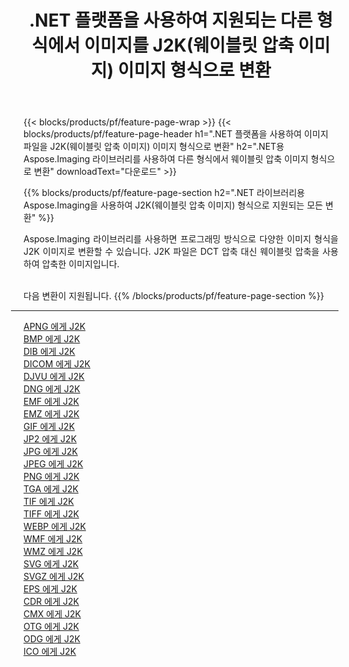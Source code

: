 ﻿---
title: .NET 플랫폼을 사용하여 지원되는 다른 형식에서 이미지를 J2K(웨이블릿 압축 이미지) 이미지 형식으로 변환 
weight: 3920
url: /ko/net/conversion/to/j2k 
lang: ko
langdirlevel: 2
locales: zh-hans,ja,it,ru,de,es,fr,nl,id,lt,pl,pt,vi,tr,ko,zh-hant,ar,hi,th,sv,cs,uk,he
description: .NET 라이브러리용 Aspose.Imaging을 사용하면 지원되는 다른 이미지 형식에서 J2K(웨이블릿 압축 이미지)로 쉽게 변환할 수 있습니다.
---

{{< blocks/products/pf/feature-page-wrap >}}
{{< blocks/products/pf/feature-page-header h1=".NET 플랫폼을 사용하여 이미지 파일을 J2K(웨이블릿 압축 이미지) 이미지 형식으로 변환" h2=".NET용 Aspose.Imaging 라이브러리를 사용하여 다른 형식에서 웨이블릿 압축 이미지 형식으로 변환" downloadText="다운로드" >}}


{{% blocks/products/pf/feature-page-section  h2=".NET 라이브러리용 Aspose.Imaging을 사용하여 J2K(웨이블릿 압축 이미지) 형식으로 지원되는 모든 변환" %}}
<p align=justify>Aspose.Imaging 라이브러리를 사용하면 프로그래밍 방식으로 다양한 이미지 형식을 J2K 이미지로 변환할 수 있습니다. J2K 파일은 DCT 압축 대신 웨이블릿 압축을 사용하여 압축한 이미지입니다.</p>
<br/>
다음 변환이 지원됩니다.
{{% /blocks/products/pf/feature-page-section %}}
<div class="container-fluid productfamilypage bg-gray">
    <div class="convertypes bg-gray agp-content section">
        <div class="container">
		<hr style="margin-left:-20px;"/>
		<div class="row other-converters">
		    <div class='col-md-2 other-converter remove-lp remove-rp'><a href="/imaging/ko/net/conversion/apng-to-j2k" >APNG 에게 J2K</a></div>
<div class='col-md-2 other-converter remove-lp remove-rp'><a href="/imaging/ko/net/conversion/bmp-to-j2k" >BMP 에게 J2K</a></div>
<div class='col-md-2 other-converter remove-lp remove-rp'><a href="/imaging/ko/net/conversion/dib-to-j2k" >DIB 에게 J2K</a></div>
<div class='col-md-2 other-converter remove-lp remove-rp'><a href="/imaging/ko/net/conversion/dicom-to-j2k" >DICOM 에게 J2K</a></div>
<div class='col-md-2 other-converter remove-lp remove-rp'><a href="/imaging/ko/net/conversion/djvu-to-j2k" >DJVU 에게 J2K</a></div>
<div class='col-md-2 other-converter remove-lp remove-rp'><a href="/imaging/ko/net/conversion/dng-to-j2k" >DNG 에게 J2K</a></div>
<div class='col-md-2 other-converter remove-lp remove-rp'><a href="/imaging/ko/net/conversion/emf-to-j2k" >EMF 에게 J2K</a></div>
<div class='col-md-2 other-converter remove-lp remove-rp'><a href="/imaging/ko/net/conversion/emz-to-j2k" >EMZ 에게 J2K</a></div>
<div class='col-md-2 other-converter remove-lp remove-rp'><a href="/imaging/ko/net/conversion/gif-to-j2k" >GIF 에게 J2K</a></div>
<div class='col-md-2 other-converter remove-lp remove-rp'><a href="/imaging/ko/net/conversion/jp2-to-j2k" >JP2 에게 J2K</a></div>
<div class='col-md-2 other-converter remove-lp remove-rp'><a href="/imaging/ko/net/conversion/jpg-to-j2k" >JPG 에게 J2K</a></div>
<div class='col-md-2 other-converter remove-lp remove-rp'><a href="/imaging/ko/net/conversion/jpeg-to-j2k" >JPEG 에게 J2K</a></div>
<div class='col-md-2 other-converter remove-lp remove-rp'><a href="/imaging/ko/net/conversion/png-to-j2k" >PNG 에게 J2K</a></div>
<div class='col-md-2 other-converter remove-lp remove-rp'><a href="/imaging/ko/net/conversion/tga-to-j2k" >TGA 에게 J2K</a></div>
<div class='col-md-2 other-converter remove-lp remove-rp'><a href="/imaging/ko/net/conversion/tif-to-j2k" >TIF 에게 J2K</a></div>
<div class='col-md-2 other-converter remove-lp remove-rp'><a href="/imaging/ko/net/conversion/tiff-to-j2k" >TIFF 에게 J2K</a></div>
<div class='col-md-2 other-converter remove-lp remove-rp'><a href="/imaging/ko/net/conversion/webp-to-j2k" >WEBP 에게 J2K</a></div>
<div class='col-md-2 other-converter remove-lp remove-rp'><a href="/imaging/ko/net/conversion/wmf-to-j2k" >WMF 에게 J2K</a></div>
<div class='col-md-2 other-converter remove-lp remove-rp'><a href="/imaging/ko/net/conversion/wmz-to-j2k" >WMZ 에게 J2K</a></div>
<div class='col-md-2 other-converter remove-lp remove-rp'><a href="/imaging/ko/net/conversion/svg-to-j2k" >SVG 에게 J2K</a></div>
<div class='col-md-2 other-converter remove-lp remove-rp'><a href="/imaging/ko/net/conversion/svgz-to-j2k" >SVGZ 에게 J2K</a></div>
<div class='col-md-2 other-converter remove-lp remove-rp'><a href="/imaging/ko/net/conversion/eps-to-j2k" >EPS 에게 J2K</a></div>
<div class='col-md-2 other-converter remove-lp remove-rp'><a href="/imaging/ko/net/conversion/cdr-to-j2k" >CDR 에게 J2K</a></div>
<div class='col-md-2 other-converter remove-lp remove-rp'><a href="/imaging/ko/net/conversion/cmx-to-j2k" >CMX 에게 J2K</a></div>
<div class='col-md-2 other-converter remove-lp remove-rp'><a href="/imaging/ko/net/conversion/otg-to-j2k" >OTG 에게 J2K</a></div>
<div class='col-md-2 other-converter remove-lp remove-rp'><a href="/imaging/ko/net/conversion/odg-to-j2k" >ODG 에게 J2K</a></div>
<div class='col-md-2 other-converter remove-lp remove-rp'><a href="/imaging/ko/net/conversion/ico-to-j2k" >ICO 에게 J2K</a></div>
                </div>
        </div>
    </div>
</div>
<br/>

